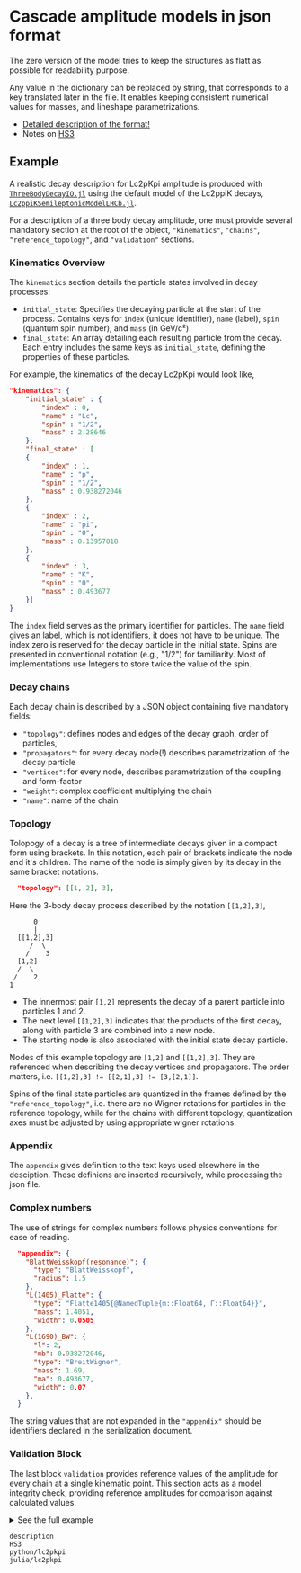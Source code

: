 # Cascade amplitude models in json format

The zero version of the model tries to keep the structures as flatt as possible for readability purpose.

Any value in the dictionary can be replaced by string, that corresponds to a key translated later in the file.
It enables keeping consistent numerical values for masses, and lineshape parametrizations.

- [Detailed description of the format!](description.md)
- Notes on [HS3](HS3.md)

## Example

A realistic decay description for Lc2pKpi amplitude is produced with [`ThreeBodyDecayIO.jl`](https://github.com/mmikhasenko/ThreeBodyDecaysIO.jl) using the default model of the Lc2ppiK decays,
[`Lc2ppiKSemileptonicModelLHCb.jl`](https://github.com/mmikhasenko/Lc2ppiKSemileptonicModelLHCb.jl).

For a description of a three body decay amplitude, one must provide several mandatory section at the root of the object,
`"kinematics"`, `"chains"`, `"reference_topology"`, and `"validation"` sections.

### Kinematics Overview

The `kinematics` section details the particle states involved in decay processes:

- `initial_state`: Specifies the decaying particle at the start of the process. Contains keys for `index` (unique identifier), `name` (label), `spin` (quantum spin number), and `mass` (in GeV/c²).
- `final_state`: An array detailing each resulting particle from the decay. Each entry includes the same keys as `initial_state`, defining the properties of these particles.

For example, the kinematics of the decay Lc2pKpi would look like,

```json
"kinematics": {
    "initial_state" : {
        "index" : 0,
        "name" : "Lc",
        "spin" : "1/2",
        "mass" : 2.28646
    },
    "final_state" : [
    {
        "index" : 1,
        "name" : "p",
        "spin" : "1/2",
        "mass" : 0.938272046
    },
    {
        "index" : 2,
        "name" : "pi",
        "spin" : "0",
        "mass" : 0.13957018
    },
    {
        "index" : 3,
        "name" : "K",
        "spin" : "0",
        "mass" : 0.493677
    }]
}
```

The `index` field serves as the primary identifier for particles.
The `name` field gives an label, which is not identifiers, it does not have to be unique.
The index zero is reserved for the decay particle in the initial state.
Spins are presented in conventional notation (e.g., "1/2") for familiarity. Most of implementations use Integers to store twice the value of the spin.

### Decay chains

Each decay chain is described by a JSON object containing five mandatory fields:

- `"topology"`: defines nodes and edges of the decay graph, order of particles,
- `"propagators"`: for every decay node(!) describes parametrization of the decay particle
- `"vertices"`: for every node, describes parametrization of the coupling and form-factor
- `"weight"`: complex coefficient multiplying the chain
- `"name"`: name of the chain

### Topology

Tolopogy of a decay is a tree of intermediate decays given in a compact form using brackets.
In this notation, each pair of brackets indicate the node and it's children.
The name of the node is simply given by its decay in the same bracket notations.

```json
  "topology": [[1, 2], 3],
```

Here the 3-body decay process described by the notation `[[1,2],3]`,

```
      0
      |
  [[1,2],3]
     /  \
    /    3
  [1,2]
  /  \
 /    2
1
```

- The innermost pair `[1,2]` represents the decay of a parent particle into particles 1 and 2.
- The next level `[[1,2],3]` indicates that the products of the first decay, along with particle 3 are combined into a new node.
- The starting node is also associated with the initial state decay particle.

Nodes of this example topology are `[1,2]` and `[[1,2],3]`.
They are referenced when describing the decay vertices and propagators.
The order matters, i.e. `[[1,2],3] != [[2,1],3] != [3,[2,1]]`.

Spins of the final state particles are quantized in the frames defined by the `"reference_topology"`,
i.e. there are no Wigner rotations for particles in the reference topology, while for the chains with different topology,
quantization axes must be adjusted by using appropriate wigner rotations.

### Appendix

The `appendix` gives definition to the text keys used elsewhere in the desciption. These definions are inserted recursively, while processing the json file.

### Complex numbers

The use of strings for complex numbers follows physics conventions for ease of reading.

```json
  "appendix": {
    "BlattWeisskopf(resonance)": {
      "type": "BlattWeisskopf",
      "radius": 1.5
    },
    "L(1405)_Flatte": {
      "type": "Flatte1405{@NamedTuple{m::Float64, Γ::Float64}}",
      "mass": 1.4051,
      "width": 0.0505
    },
    "L(1690)_BW": {
      "l": 2,
      "mb": 0.938272046,
      "type": "BreitWigner",
      "mass": 1.69,
      "ma": 0.493677,
      "width": 0.07
    },
  }
```

The string values that are not expanded in the `"appendix"` should be identifiers declared in the serialization document.

### Validation Block

The last block `validation` provides reference values of the amplitude for every chain at a single kinematic point.
This section acts as a model integrity check, providing reference amplitudes for comparison against calculated values.

<details>
  <summary>See the full example</summary>

```json
{
  "kinematics": {
    "spins": ["1/2", "0", "0", "1/2"],
    "indices": [1, 2, 3, 0],
    "names": ["p", "pi", "K", "Lc"],
    "masses": [0.938272046, 0.13957018, 0.493677, 2.28646]
  },
  "reference_topology": [[1, 2], 3],
  "chains": [
    {
      "propagators": [
        {
          "spin": "1/2",
          "node": [1, 2],
          "parametrization": "L(1405)_Flatte"
        }
      ],
      "weight": "7.38649400481717 + 1.971018433257411i",
      "vertices": [
        {
          "type": "helicity",
          "helicities": ["1/2", "0"],
          "node": [[1, 2], 3],
          "formfactor": ""
        },
        {
          "type": "parity",
          "helicities": ["0", "1/2"],
          "parity_factor": "+",
          "node": [1, 2],
          "formfactor": ""
        }
      ],
      "topology": [[1, 2], 3],
      "name": "L(1405)"
    },
    {
      "propagators": [
        {
          "spin": "1/2",
          "node": [1, 2],
          "parametrization": "L(1405)_Flatte"
        }
      ],
      "weight": "-3.2332358574805515 + 2.2557724553615772i",
      "vertices": [
        {
          "type": "helicity",
          "helicities": ["-1/2", "0"],
          "node": [[1, 2], 3],
          "formfactor": ""
        },
        {
          "type": "parity",
          "helicities": ["0", "1/2"],
          "parity_factor": "+",
          "node": [1, 2],
          "formfactor": ""
        }
      ],
      "topology": [[1, 2], 3],
      "name": "L(1405)"
    },
    {
      "propagators": [
        {
          "spin": "3/2",
          "node": [1, 2],
          "parametrization": "L(1520)_BW"
        }
      ],
      "weight": "0.146999 + 0.022162i",
      "vertices": [
        {
          "type": "helicity",
          "helicities": ["-1/2", "0"],
          "node": [[1, 2], 3],
          "formfactor": "BlattWeisskopf(resonance)"
        },
        {
          "type": "parity",
          "helicities": ["0", "1/2"],
          "parity_factor": "-",
          "node": [1, 2],
          "formfactor": "BlattWeisskopf(b-decay)"
        }
      ],
      "topology": [[1, 2], 3],
      "name": "L(1520)"
    },
    {
      "propagators": [
        {
          "spin": "3/2",
          "node": [1, 2],
          "parametrization": "L(1520)_BW"
        }
      ],
      "weight": "-0.0803435 + 0.7494165i",
      "vertices": [
        {
          "type": "helicity",
          "helicities": ["1/2", "0"],
          "node": [[1, 2], 3],
          "formfactor": "BlattWeisskopf(resonance)"
        },
        {
          "type": "parity",
          "helicities": ["0", "1/2"],
          "parity_factor": "-",
          "node": [1, 2],
          "formfactor": "BlattWeisskopf(b-decay)"
        }
      ],
      "topology": [[1, 2], 3],
      "name": "L(1520)"
    },
    {
      "propagators": [
        {
          "spin": "1/2",
          "node": [1, 2],
          "parametrization": "L(1600)_BW"
        }
      ],
      "weight": "4.929406127531439 - 0.5956915012088891i",
      "vertices": [
        {
          "type": "helicity",
          "helicities": ["1/2", "0"],
          "node": [[1, 2], 3],
          "formfactor": "BlattWeisskopf(resonance)"
        },
        {
          "type": "parity",
          "helicities": ["0", "1/2"],
          "parity_factor": "-",
          "node": [1, 2],
          "formfactor": "BlattWeisskopf(b-decay)"
        }
      ],
      "topology": [[1, 2], 3],
      "name": "L(1600)"
    },
    {
      "propagators": [
        {
          "spin": "1/2",
          "node": [1, 2],
          "parametrization": "L(1600)_BW"
        }
      ],
      "weight": "-3.4228557332438796 - 2.179858885546952i",
      "vertices": [
        {
          "type": "helicity",
          "helicities": ["-1/2", "0"],
          "node": [[1, 2], 3],
          "formfactor": "BlattWeisskopf(resonance)"
        },
        {
          "type": "parity",
          "helicities": ["0", "1/2"],
          "parity_factor": "-",
          "node": [1, 2],
          "formfactor": "BlattWeisskopf(b-decay)"
        }
      ],
      "topology": [[1, 2], 3],
      "name": "L(1600)"
    },
    {
      "propagators": [
        {
          "spin": "1/2",
          "node": [1, 2],
          "parametrization": "L(1670)_BW"
        }
      ],
      "weight": "-0.24012285628923374 - 0.10230279488850731i",
      "vertices": [
        {
          "type": "helicity",
          "helicities": ["-1/2", "0"],
          "node": [[1, 2], 3],
          "formfactor": "BlattWeisskopf(resonance)"
        },
        {
          "type": "parity",
          "helicities": ["0", "1/2"],
          "parity_factor": "+",
          "node": [1, 2],
          "formfactor": "BlattWeisskopf(b-decay)"
        }
      ],
      "topology": [[1, 2], 3],
      "name": "L(1670)"
    },
    {
      "propagators": [
        {
          "spin": "1/2",
          "node": [1, 2],
          "parametrization": "L(1670)_BW"
        }
      ],
      "weight": "-0.40374241570833247 + 0.7154739757283278i",
      "vertices": [
        {
          "type": "helicity",
          "helicities": ["1/2", "0"],
          "node": [[1, 2], 3],
          "formfactor": "BlattWeisskopf(resonance)"
        },
        {
          "type": "parity",
          "helicities": ["0", "1/2"],
          "parity_factor": "+",
          "node": [1, 2],
          "formfactor": "BlattWeisskopf(b-decay)"
        }
      ],
      "topology": [[1, 2], 3],
      "name": "L(1670)"
    },
    {
      "propagators": [
        {
          "spin": "3/2",
          "node": [1, 2],
          "parametrization": "L(1690)_BW"
        }
      ],
      "weight": "-0.192886 - 0.0551175i",
      "vertices": [
        {
          "type": "helicity",
          "helicities": ["-1/2", "0"],
          "node": [[1, 2], 3],
          "formfactor": "BlattWeisskopf(resonance)"
        },
        {
          "type": "parity",
          "helicities": ["0", "1/2"],
          "parity_factor": "-",
          "node": [1, 2],
          "formfactor": "BlattWeisskopf(b-decay)"
        }
      ],
      "topology": [[1, 2], 3],
      "name": "L(1690)"
    },
    {
      "propagators": [
        {
          "spin": "3/2",
          "node": [1, 2],
          "parametrization": "L(1690)_BW"
        }
      ],
      "weight": "-1.365296 - 0.1768065i",
      "vertices": [
        {
          "type": "helicity",
          "helicities": ["1/2", "0"],
          "node": [[1, 2], 3],
          "formfactor": "BlattWeisskopf(resonance)"
        },
        {
          "type": "parity",
          "helicities": ["0", "1/2"],
          "parity_factor": "-",
          "node": [1, 2],
          "formfactor": "BlattWeisskopf(b-decay)"
        }
      ],
      "topology": [[1, 2], 3],
      "name": "L(1690)"
    },
    {
      "propagators": [
        {
          "spin": "1/2",
          "node": [1, 2],
          "parametrization": "L(2000)_BW"
        }
      ],
      "weight": "-3.0661953154540726 - 2.684313105886122i",
      "vertices": [
        {
          "type": "helicity",
          "helicities": ["1/2", "0"],
          "node": [[1, 2], 3],
          "formfactor": "BlattWeisskopf(resonance)"
        },
        {
          "type": "parity",
          "helicities": ["0", "1/2"],
          "parity_factor": "+",
          "node": [1, 2],
          "formfactor": "BlattWeisskopf(b-decay)"
        }
      ],
      "topology": [[1, 2], 3],
      "name": "L(2000)"
    },
    {
      "propagators": [
        {
          "spin": "1/2",
          "node": [1, 2],
          "parametrization": "L(2000)_BW"
        }
      ],
      "weight": "-5.667359734940468 - 5.38391527459506i",
      "vertices": [
        {
          "type": "helicity",
          "helicities": ["-1/2", "0"],
          "node": [[1, 2], 3],
          "formfactor": "BlattWeisskopf(resonance)"
        },
        {
          "type": "parity",
          "helicities": ["0", "1/2"],
          "parity_factor": "+",
          "node": [1, 2],
          "formfactor": "BlattWeisskopf(b-decay)"
        }
      ],
      "topology": [[1, 2], 3],
      "name": "L(2000)"
    },
    {
      "propagators": [
        {
          "spin": "3/2",
          "node": [1, 2],
          "parametrization": "D(1232)_BW"
        }
      ],
      "weight": "-3.3890955 + 1.5259025i",
      "vertices": [
        {
          "type": "helicity",
          "helicities": ["-1/2", "0"],
          "node": [[1, 2], 3],
          "formfactor": "BlattWeisskopf(resonance)"
        },
        {
          "type": "parity",
          "helicities": ["1/2", "0"],
          "parity_factor": "+",
          "node": [1, 2],
          "formfactor": "BlattWeisskopf(b-decay)"
        }
      ],
      "topology": [[1, 2], 3],
      "name": "D(1232)"
    },
    {
      "propagators": [
        {
          "spin": "3/2",
          "node": [1, 2],
          "parametrization": "D(1232)_BW"
        }
      ],
      "weight": "-6.4935965 + 2.264168i",
      "vertices": [
        {
          "type": "helicity",
          "helicities": ["1/2", "0"],
          "node": [[1, 2], 3],
          "formfactor": "BlattWeisskopf(resonance)"
        },
        {
          "type": "parity",
          "helicities": ["1/2", "0"],
          "parity_factor": "+",
          "node": [1, 2],
          "formfactor": "BlattWeisskopf(b-decay)"
        }
      ],
      "topology": [[1, 2], 3],
      "name": "D(1232)"
    },
    {
      "propagators": [
        {
          "spin": "3/2",
          "node": [1, 2],
          "parametrization": "D(1600)_BW"
        }
      ],
      "weight": "5.7007925 - 1.5627555i",
      "vertices": [
        {
          "type": "helicity",
          "helicities": ["-1/2", "0"],
          "node": [[1, 2], 3],
          "formfactor": "BlattWeisskopf(resonance)"
        },
        {
          "type": "parity",
          "helicities": ["1/2", "0"],
          "parity_factor": "+",
          "node": [1, 2],
          "formfactor": "BlattWeisskopf(b-decay)"
        }
      ],
      "topology": [[1, 2], 3],
      "name": "D(1600)"
    },
    {
      "propagators": [
        {
          "spin": "3/2",
          "node": [1, 2],
          "parametrization": "D(1600)_BW"
        }
      ],
      "weight": "3.3646055 - 0.5011915i",
      "vertices": [
        {
          "type": "helicity",
          "helicities": ["1/2", "0"],
          "node": [[1, 2], 3],
          "formfactor": "BlattWeisskopf(resonance)"
        },
        {
          "type": "parity",
          "helicities": ["1/2", "0"],
          "parity_factor": "+",
          "node": [1, 2],
          "formfactor": "BlattWeisskopf(b-decay)"
        }
      ],
      "topology": [[1, 2], 3],
      "name": "D(1600)"
    },
    {
      "propagators": [
        {
          "spin": "3/2",
          "node": [1, 2],
          "parametrization": "D(1700)_BW"
        }
      ],
      "weight": "-5.18914 - 0.717436i",
      "vertices": [
        {
          "type": "helicity",
          "helicities": ["-1/2", "0"],
          "node": [[1, 2], 3],
          "formfactor": "BlattWeisskopf(resonance)"
        },
        {
          "type": "parity",
          "helicities": ["1/2", "0"],
          "parity_factor": "-",
          "node": [1, 2],
          "formfactor": "BlattWeisskopf(b-decay)"
        }
      ],
      "topology": [[1, 2], 3],
      "name": "D(1700)"
    },
    {
      "propagators": [
        {
          "spin": "3/2",
          "node": [1, 2],
          "parametrization": "D(1700)_BW"
        }
      ],
      "weight": "-6.437051 - 1.052785i",
      "vertices": [
        {
          "type": "helicity",
          "helicities": ["1/2", "0"],
          "node": [[1, 2], 3],
          "formfactor": "BlattWeisskopf(resonance)"
        },
        {
          "type": "parity",
          "helicities": ["1/2", "0"],
          "parity_factor": "-",
          "node": [1, 2],
          "formfactor": "BlattWeisskopf(b-decay)"
        }
      ],
      "topology": [[1, 2], 3],
      "name": "D(1700)"
    },
    {
      "propagators": [
        {
          "spin": "0",
          "node": [1, 2],
          "parametrization": "K(700)_BuggBW"
        }
      ],
      "weight": "0.068908 + 2.521444i",
      "vertices": [
        {
          "type": "helicity",
          "helicities": ["0", "1/2"],
          "node": [[1, 2], 3],
          "formfactor": ""
        },
        {
          "type": "parity",
          "helicities": ["0", "0"],
          "parity_factor": "+",
          "node": [1, 2],
          "formfactor": ""
        }
      ],
      "topology": [[1, 2], 3],
      "name": "K(700)"
    },
    {
      "propagators": [
        {
          "spin": "0",
          "node": [1, 2],
          "parametrization": "K(700)_BuggBW"
        }
      ],
      "weight": "-2.68563 + 0.03849i",
      "vertices": [
        {
          "type": "helicity",
          "helicities": ["0", "-1/2"],
          "node": [[1, 2], 3],
          "formfactor": ""
        },
        {
          "type": "parity",
          "helicities": ["0", "0"],
          "parity_factor": "+",
          "node": [1, 2],
          "formfactor": ""
        }
      ],
      "topology": [[1, 2], 3],
      "name": "K(700)"
    },
    {
      "propagators": [
        {
          "spin": "1",
          "node": [1, 2],
          "parametrization": "K(892)_BW"
        }
      ],
      "weight": "0.6885560139393164 - 0.5922539890384868i",
      "vertices": [
        {
          "type": "helicity",
          "helicities": ["-1", "-1/2"],
          "node": [[1, 2], 3],
          "formfactor": "BlattWeisskopf(resonance)"
        },
        {
          "type": "parity",
          "helicities": ["0", "0"],
          "parity_factor": "+",
          "node": [1, 2],
          "formfactor": "BlattWeisskopf(b-decay)"
        }
      ],
      "topology": [[1, 2], 3],
      "name": "K(892)"
    },
    {
      "propagators": [
        {
          "spin": "1",
          "node": [1, 2],
          "parametrization": "K(892)_BW"
        }
      ],
      "weight": "-0.4198173614898905 - 2.398905956940163i",
      "vertices": [
        {
          "type": "helicity",
          "helicities": ["0", "1/2"],
          "node": [[1, 2], 3],
          "formfactor": "BlattWeisskopf(resonance)"
        },
        {
          "type": "parity",
          "helicities": ["0", "0"],
          "parity_factor": "+",
          "node": [1, 2],
          "formfactor": "BlattWeisskopf(b-decay)"
        }
      ],
      "topology": [[1, 2], 3],
      "name": "K(892)"
    },
    {
      "propagators": [
        {
          "spin": "1",
          "node": [1, 2],
          "parametrization": "K(892)_BW"
        }
      ],
      "weight": "0.5773502691896258 + 0.0i",
      "vertices": [
        {
          "type": "helicity",
          "helicities": ["0", "-1/2"],
          "node": [[1, 2], 3],
          "formfactor": "BlattWeisskopf(resonance)"
        },
        {
          "type": "parity",
          "helicities": ["0", "0"],
          "parity_factor": "+",
          "node": [1, 2],
          "formfactor": "BlattWeisskopf(b-decay)"
        }
      ],
      "topology": [[1, 2], 3],
      "name": "K(892)"
    },
    {
      "propagators": [
        {
          "spin": "1",
          "node": [1, 2],
          "parametrization": "K(892)_BW"
        }
      ],
      "weight": "-1.8137146937446735 - 1.9014511500518056i",
      "vertices": [
        {
          "type": "helicity",
          "helicities": ["1", "1/2"],
          "node": [[1, 2], 3],
          "formfactor": "BlattWeisskopf(resonance)"
        },
        {
          "type": "parity",
          "helicities": ["0", "0"],
          "parity_factor": "+",
          "node": [1, 2],
          "formfactor": "BlattWeisskopf(b-decay)"
        }
      ],
      "topology": [[1, 2], 3],
      "name": "K(892)"
    },
    {
      "propagators": [
        {
          "spin": "0",
          "node": [1, 2],
          "parametrization": "K(1430)_BuggBW"
        }
      ],
      "weight": "-6.71516 + 10.479411i",
      "vertices": [
        {
          "type": "helicity",
          "helicities": ["0", "1/2"],
          "node": [[1, 2], 3],
          "formfactor": ""
        },
        {
          "type": "parity",
          "helicities": ["0", "0"],
          "parity_factor": "+",
          "node": [1, 2],
          "formfactor": ""
        }
      ],
      "topology": [[1, 2], 3],
      "name": "K(1430)"
    },
    {
      "propagators": [
        {
          "spin": "0",
          "node": [1, 2],
          "parametrization": "K(1430)_BuggBW"
        }
      ],
      "weight": "0.219754 + 8.741196i",
      "vertices": [
        {
          "type": "helicity",
          "helicities": ["0", "-1/2"],
          "node": [[1, 2], 3],
          "formfactor": ""
        },
        {
          "type": "parity",
          "helicities": ["0", "0"],
          "parity_factor": "+",
          "node": [1, 2],
          "formfactor": ""
        }
      ],
      "topology": [[1, 2], 3],
      "name": "K(1430)"
    }
  ],
  "appendix": {
    "BlattWeisskopf(resonance)": {
      "type": "BlattWeisskopf",
      "radius": 1.5
    },
    "BlattWeisskopf(b-decay)": {
      "type": "BlattWeisskopf",
      "radius": 5.0
    },
    "L(1405)_Flatte": {
      "type": "Flatte1405{@NamedTuple{m::Float64, Γ::Float64}}",
      "mass": 1.4051,
      "width": 0.0505
    },
    "L(1690)_BW": {
      "l": 2,
      "mb": 0.938272046,
      "type": "BreitWigner",
      "mass": 1.69,
      "ma": 0.493677,
      "width": 0.07
    },
    "D(1232)_BW": {
      "l": 1,
      "mb": 0.13957018,
      "type": "BreitWigner",
      "mass": 1.232,
      "ma": 0.938272046,
      "width": 0.117
    },
    "L(1520)_BW": {
      "type": "BreitWigner",
      "parameters": {
        "l": 2,
        "mass": "L_1520_mass",
        "width": 0.015195,
        "ma": 0.493677,
        "mb": 0.938272046
      }
    },
    "L(1600)_BW": {
      "l": 1,
      "mb": 0.938272046,
      "type": "BreitWigner",
      "mass": 1.63,
      "ma": 0.493677,
      "width": 0.25
    },
    "L(2000)_BW": {
      "l": 0,
      "mb": 0.938272046,
      "type": "BreitWigner",
      "mass": 1.98819,
      "ma": 0.493677,
      "width": 0.17926
    },
    "D(1600)_BW": {
      "l": 1,
      "mb": 0.13957018,
      "type": "BreitWigner",
      "mass": 1.64,
      "ma": 0.938272046,
      "width": 0.3
    },
    "D(1700)_BW": {
      "l": 2,
      "mb": 0.13957018,
      "type": "BreitWigner",
      "mass": 1.69,
      "ma": 0.938272046,
      "width": 0.38
    },
    "K(892)_BW": {
      "l": 1,
      "mb": 0.493677,
      "type": "BreitWigner",
      "mass": 0.8955,
      "ma": 0.13957018,
      "width": 0.047299999999999995
    },
    "K(700)_BuggBW": {
      "gamma": 0.94106,
      "type": "BuggBreitWignerMinL{@NamedTuple{m::Float64, Γ::Float64, γ::Float64}}",
      "mass": 0.824,
      "width": 0.478
    },
    "K(1430)_BuggBW": {
      "gamma": 0.020981,
      "type": "BuggBreitWignerMinL{@NamedTuple{m::Float64, Γ::Float64, γ::Float64}}",
      "mass": 1.375,
      "width": 0.19
    },
    "L(1670)_BW": {
      "l": 0,
      "mb": 0.938272046,
      "type": "BreitWigner",
      "mass": 1.67,
      "ma": 0.493677,
      "width": 0.03
    }
  },
  "validation": {
    "kinematic_point": {
      "masses_angles": {
        "kinematic_point": [
          {
            "theta": 0.0,
            "phi": 0.0,
            "mass": 2.28646,
            "node": [[1, 2], 3]
          },
          {
            "theta": 0.23678498926410071,
            "phi": 0.0,
            "mass": 1.7058127512193626,
            "node": [1, 2]
          }
        ]
      },
      "spin_projections": ["-1/2", "0", "0", "1/2"]
    },
    "chains_values": [
      "0.09389266961789793 - 0.04444705194077252i",
      "1.8571303475689018 - 0.8791311329744668i",
      "3.495920386153536 - 1.6621763488223895i",
      "1.777402925980676 - 0.8450870670837528i",
      "0.12310500032232206 + 0.45678965772531055i",
      "0.7791574963528171 + 2.891118030471891i",
      "-5.823582950121089 - 1.1382638760343922i",
      "-0.2944283101312339 - 0.05754826751411962i",
      "-1.268163307415927 - 0.18551935112595022i",
      "-0.6447621582430986 - 0.09432212438913892i",
      "-0.04778942695357844 - 0.007824626304773727i",
      "-0.9452409378665694 - 0.15476555335062303i",
      "-0.07018362000955466 + 0.056344615892922126i",
      "0.40521434793619865 - 0.3253130400748459i",
      "-0.055066194114012104 + 0.1403939638292559i",
      "0.31793190402831634 - 0.8105829893001436i",
      "0.03312110072401607 - 0.4254498634584363i",
      "-0.05865524970987039 + 0.7534431958684904i",
      "-0.0 + 0.0i",
      "1.9607019086003359 - 2.284190639309832i",
      "-0.0 + 0.0i",
      "-0.0 + 0.0i",
      "10.6954516256848 - 6.211539520339878i",
      "-0.0 + 0.0i",
      "0.0 + 0.0i",
      "-0.9942263897808797 - 0.10224685775008081i"
    ]
  }
}
```

</details>

```{toctree}
description
HS3
python/lc2pkpi
julia/lc2pkpi
```
